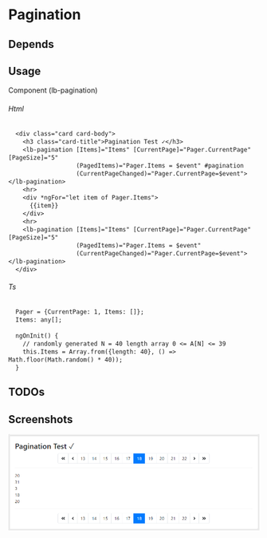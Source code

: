 # Pagination

## Depends
 
## Usage
Component (lb-pagination)  

###### Html
```
  <div class="card card-body">
    <h3 class="card-title">Pagination Test ✓</h3>
    <lb-pagination [Items]="Items" [CurrentPage]="Pager.CurrentPage" [PageSize]="5"
                   (PagedItems)="Pager.Items = $event" #pagination
                   (CurrentPageChanged)="Pager.CurrentPage=$event"></lb-pagination>
    <hr>
    <div *ngFor="let item of Pager.Items">
      {{item}}
    </div>
    <hr>
    <lb-pagination [Items]="Items" [CurrentPage]="Pager.CurrentPage" [PageSize]="5"
                   (PagedItems)="Pager.Items = $event"
                   (CurrentPageChanged)="Pager.CurrentPage=$event"></lb-pagination>
  </div>
```
###### Ts
```
  Pager = {CurrentPage: 1, Items: []};
  Items: any[]; 

  ngOnInit() {
    // randomly generated N = 40 length array 0 <= A[N] <= 39
    this.Items = Array.from({length: 40}, () => Math.floor(Math.random() * 40));
  }
```  

## TODOs 

## Screenshots
![](Screenshots/Pagination_2020-01-27.png) 
